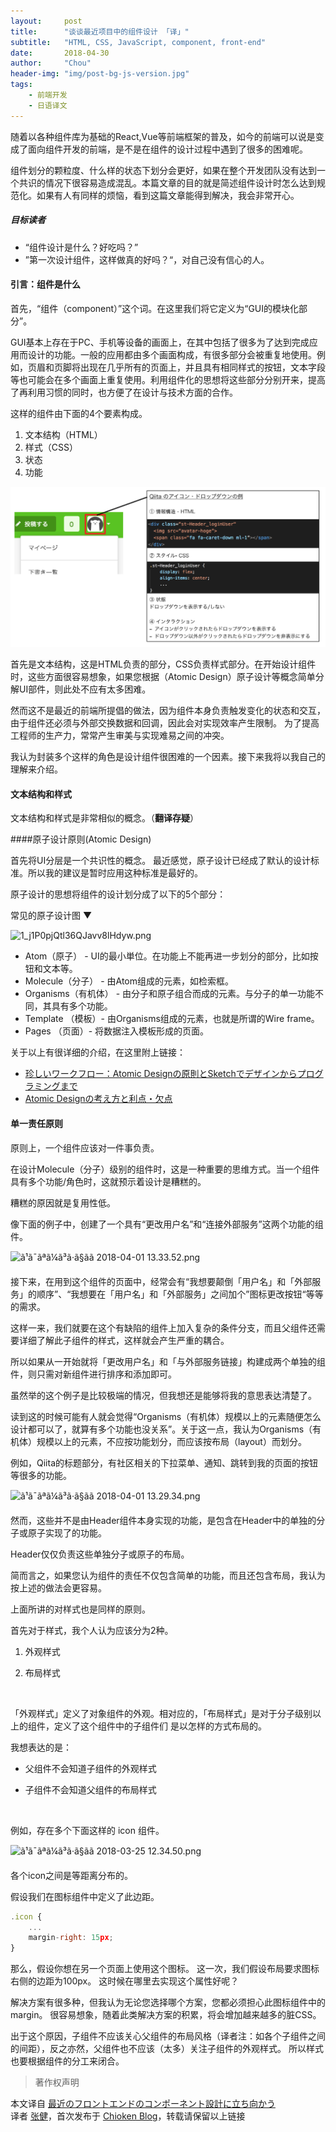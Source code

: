 ```yaml
---
layout:     post
title:      "谈谈最近项目中的组件设计 「译」"
subtitle:   "HTML, CSS, JavaScript, component, front-end"
date:       2018-04-30
author:     "Chou"
header-img: "img/post-bg-js-version.jpg"
tags:
    - 前端开发
    - 日语译文
---
```


随着以各种组件库为基础的React,Vue等前端框架的普及，如今的前端可以说是变成了面向组件开发的前端，是不是在组件的设计过程中遇到了很多的困难呢。

组件划分的颗粒度、什么样的状态下划分会更好，如果在整个开发团队没有达到一个共识的情况下很容易造成混乱。本篇文章的目的就是简述组件设计时怎么达到规范化。如果有人有同样的烦恼，看到这篇文章能得到解决，我会非常开心。

##### 目标读者

* “组件设计是什么？好吃吗？”
* ”第一次设计组件，这样做真的好吗？“，对自己没有信心的人。

#### 引言：组件是什么

首先，“组件（component）”这个词。在这里我们将它定义为“GUI的模块化部分”。

GUI基本上存在于PC、手机等设备的画面上，在其中包括了很多为了达到完成应用而设计的功能。一般的应用都由多个画面构成，有很多部分会被重复地使用。例如，页眉和页脚将出现在几乎所有的页面上，并且具有相同样式的按钮，文本字段等也可能会在多个画面上重复使用。利用组件化的思想将这些部分分别开来，提高了再利用习惯的同时，也方便了在设计与技术方面的合作。

这样的组件由下面的4个要素构成。

1. 文本结构（HTML）
2. 样式（CSS）
3. 状态
4. 功能

![java-javascript](/img/in-post/how-to-design-components/four-element-of-component.png)

首先是文本结构，这是HTML负责的部分，CSS负责样式部分。在开始设计组件时，这些方面很容易想象，如果您根据（Atomic Design）原子设计等概念简单分解UI部件，则此处不应有太多困难。

然而这不是最近的前端所提倡的做法，因为组件本身负责触发变化的状态和交互，由于组件还必须与外部交换数据和回调，因此会对实现效率产生限制。 为了提高工程师的生产力，常常产生审美与实现难易之间的冲突。

我认为封装多个这样的角色是设计组件很困难的一个因素。接下来我将以我自己的理解来介绍。

#### 文本结构和样式

文本结构和样式是非常相似的概念。（**翻译存疑**）

####原子设计原则(Atomic Design)

首先将UI分层是一个共识性的概念。
最近感觉，原子设计已经成了默认的设计标准。所以我的建议是暂时应用这种标准是最好的。

原子设计的思想将组件的设计划分成了以下的5个部分：

常见的原子设计图 ▼ 

![1_j1P0pjQtl36QJavv8lHdyw.png](https://camo.qiitausercontent.com/eeba4ade8249948c264ad49bced48bd8e1cb0e5d/68747470733a2f2f71696974612d696d6167652d73746f72652e73332e616d617a6f6e6177732e636f6d2f302f3135303536392f37336666633433612d613138312d666164392d613136652d6639623839343437356638352e706e67)

* Atom（原子） - UI的最小単位。在功能上不能再进一步划分的部分，比如按钮和文本等。
* Molecule（分子） - 由Atom组成的元素，如检索框。
* Organisms（有机体） - 由分子和原子组合而成的元素。与分子的单一功能不同，其具有多个功能。
* Template （模板）- 由Organisms组成的元素，也就是所谓的Wire frame。
* Pages （页面）- 将数据注入模板形成的页面。

关于以上有很详细的介绍，在这里附上链接：

* [珍しいワークフロー：Atomic Designの原則とSketchでデザインからプログラミングまで](https://postd.cc/the-unicorn-workflow-design-to-code-with-atomic-design-principles-and-sketch/)
* [Atomic Designの考え方と利点・欠点](http://blog.kubosho.com/entry/using-atomic-design)


#### 单一责任原则

原则上，一个组件应该对一件事负责。

在设计Molecule（分子）级别的组件时，这是一种重要的思维方式。当一个组件具有多个功能/角色时，这就预示着设计是糟糕的。

糟糕的原因就是复用性低。

像下面的例子中，创建了一个具有“更改用户名”和“连接外部服务”这两个功能的组件。



![ã¹ã¯ãªã¼ã³ã·ã§ãã 2018-04-01 13.33.52.png](https://camo.qiitausercontent.com/d095b20e5d17cac818ddd2e1fc9f068eacfa5e4f/68747470733a2f2f71696974612d696d6167652d73746f72652e73332e616d617a6f6e6177732e636f6d2f302f3135303536392f65373231376539632d383837332d326538382d383062632d6132353065396561303038332e706e67)



接下来，在用到这个组件的页面中，经常会有“我想要颠倒「用户名」和「外部服务」的顺序”、“我想要在「用户名」和「外部服务」之间加个”图标更改按钮“等等的需求。

这样一来，我们就要在这个有缺陷的组件上加入复杂的条件分支，而且父组件还需要详细了解此子组件的样式，这样就会产生严重的耦合。

所以如果从一开始就将「更改用户名」和「与外部服务链接」构建成两个单独的组件，则只需对新组件进行排序和添加即可。

虽然举的这个例子是比较极端的情况，但我想还是能够将我的意思表达清楚了。

读到这的时候可能有人就会觉得“Organisms（有机体）规模以上的元素随便怎么设计都可以了，就算有多个功能也没关系”。关于这一点，我认为Organisms（有机体）规模以上的元素，不应按功能划分，而应该按布局（layout）而划分。

例如，Qiita的标题部分，有社区相关的下拉菜单、通知、跳转到我的页面的按钮等很多的功能。



![ã¹ã¯ãªã¼ã³ã·ã§ãã 2018-04-01 13.29.34.png](https://camo.qiitausercontent.com/c2c75ff724877a5ebc6f3152fb919f64f6fe5a02/68747470733a2f2f71696974612d696d6167652d73746f72652e73332e616d617a6f6e6177732e636f6d2f302f3135303536392f66653163636261372d323632642d343438302d316331342d3466636462663339313264642e706e67)



然而，这些并不是由Header组件本身实现的功能，是包含在Header中的单独的分子或原子实现了的功能。

Header仅仅负责这些单独分子或原子的布局。

简而言之，如果您认为组件的责任不仅包含简单的功能，而且还包含布局，我认为按上述的做法会更容易。



上面所讲的对样式也是同样的原则。

首先对于样式，我个人认为应该分为2种。

1. 外观样式

2. 布局样式

   ​

「外观样式」定义了对象组件的外观。相对应的，「布局样式」是对于分子级别以上的组件，定义了这个组件中的子组件们 是以怎样的方式布局的。

我想表达的是：

* 父组件不会知道子组件的外观样式

* 子组件不会知道父组件的布局样式

  ​

例如，存在多个下面这样的 icon 组件。

![ã¹ã¯ãªã¼ã³ã·ã§ãã 2018-03-25 12.34.50.png](https://camo.qiitausercontent.com/47c5f03c602562be6a0f9f21cce98b92c037a2ff/68747470733a2f2f71696974612d696d6167652d73746f72652e73332e616d617a6f6e6177732e636f6d2f302f3135303536392f33393034303031622d656162382d363661332d653930362d6362313735323438646537612e706e67)

各个icon之间是等距离分布的。

假设我们在图标组件中定义了此边距。

```javascript
.icon {
    ...
    margin-right: 15px;
}
```

那么，假设你想在另一个页面上使用这个图标。 这一次，我们假设布局要求图标右侧的边距为100px。 这时候在哪里去实现这个属性好呢？

解决方案有很多种，但我认为无论您选择哪个方案，您都必须担心此图标组件中的margin。 很容易想象，随着此类解决方案的积累，将会增加越来越多的脏CSS。

出于这个原因，子组件不应该关心父组件的布局风格（译者注：如各个子组件之间的间距），反之亦然，父组件也不应该（太多）关注子组件的外观样式。 所以样式也要根据组件的分工来闭合。





> 著作权声明
>

本文译自 [最近のフロントエンドのコンポーネント設計に立ち向かう](https://qiita.com/seya/items/8814e905693f00cdade2)   
译者 [张健](http://chioken.com/about/)，首次发布于 [Chioken Blog](http://chioken.com/)，转载请保留以上链接